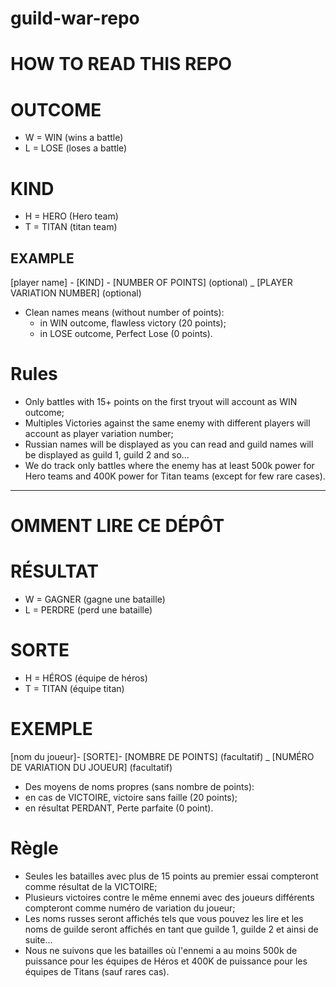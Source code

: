 # guild-war-repo

# HOW TO READ THIS REPO

# OUTCOME

- W = WIN (wins a battle)
- L = LOSE (loses a battle)

# KIND

- H = HERO (Hero team)
- T = TITAN (titan team)

## EXAMPLE

[player name] - [KIND] - [NUMBER OF POINTS] (optional) _ [PLAYER VARIATION NUMBER] (optional)
 - Clean names means (without number of points):
    - in WIN outcome, flawless victory (20 points);
    - in LOSE outcome, Perfect Lose (0 points).
    
# Rules

- Only battles with 15+ points on the first tryout will account as WIN outcome;
- Multiples Victories against the same enemy with different players will account as player variation number;
- Russian names will be displayed as you can read and guild names will be displayed as guild 1, guild 2 and so...
- We do track only battles where the enemy has at least 500k power for Hero teams and 400K power for Titan teams (except for few rare cases).

-----------------------------------------------------------------------------------------------------------------------

# OMMENT LIRE CE DÉPÔT

# RÉSULTAT
- W = GAGNER (gagne une bataille)
- L = PERDRE (perd une bataille)

# SORTE
- H = HÉROS (équipe de héros)
- T = TITAN (équipe titan)

# EXEMPLE

[nom du joueur]- [SORTE]- [NOMBRE DE POINTS] (facultatif) _ [NUMÉRO DE VARIATION DU JOUEUR] (facultatif)
- Des moyens de noms propres (sans nombre de points):
- en cas de VICTOIRE, victoire sans faille (20 points);
- en résultat PERDANT, Perte parfaite (0 point).

# Règle

- Seules les batailles avec plus de 15 points au premier essai compteront comme résultat de la VICTOIRE;
- Plusieurs victoires contre le même ennemi avec des joueurs différents compteront comme numéro de variation du joueur;
- Les noms russes seront affichés tels que vous pouvez les lire et les noms de guilde seront affichés en tant que guilde 1, guilde 2 et ainsi de suite...
- Nous ne suivons que les batailles où l'ennemi a au moins 500k de puissance pour les équipes de Héros et 400K de puissance pour les équipes de Titans (sauf rares cas).
